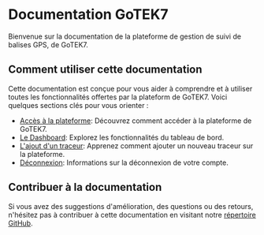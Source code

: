 # **Documentation GoTEK7**

Bienvenue sur la documentation de la plateforme de gestion de suivi de balises GPS, de GoTEK7.

## **Comment utiliser cette documentation**

Cette documentation est conçue pour vous aider à comprendre et à utiliser toutes les fonctionnalités offertes par la plateform de GoTEK7. Voici quelques sections clés pour vous orienter :

- [Accès à la plateforme](acces.md): Découvrez comment accéder à la plateforme de GoTEK7.
- [Le Dashboard](dashboard.md): Explorez les fonctionnalités du tableau de bord.
- [L'ajout d'un traceur](addDevice.md): Apprenez comment ajouter un nouveau traceur sur la plateforme.
- [Déconnexion](deconnexion.md): Informations sur la déconnexion de votre compte.

## **Contribuer à la documentation**

Si vous avez des suggestions d'amélioration, des questions ou des retours, n'hésitez pas à contribuer à cette documentation en visitant notre [répertoire GitHub](https://github.com/woorzz/management-tactical-tracking-doc).
